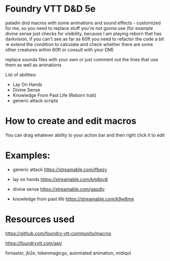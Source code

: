 # Foundry VTT D&D 5e
paladin dnd macros with some animations and sound effects - customized for me, so you need to replace stuff you're not gonna use (for example divine sense just checks for visibility, because I am playing reborn that has darkvision, if you can't see as far as 60ft you need to refactor the code a bit => extend the condition to calculate and check whether there are some other creatures within 60ft or consult with your DM)

replace sounds files with your own or just comment out the lines that use them as well as animations

List of abilities:
 - Lay On Hands
 - Divine Sense
 - Knowledge From Past Life (Reborn trait)
 - generic attack scripts

# How to create and edit macros

You can drag whatever ability to your action bar and then right click it to edit

# Examples:

- generic attack https://streamable.com/jfbezy

- lay on hands https://streamable.com/km8qy8

- divine sense https://streamable.com/gaodly

- knowledge from past life https://streamable.com/k9w8me

# Resources used

https://github.com/foundry-vtt-community/macros

https://foundryvtt.com/api/

fxmaster,
jb2e,
tokenmagicgx,
automated animation,
midiqol
